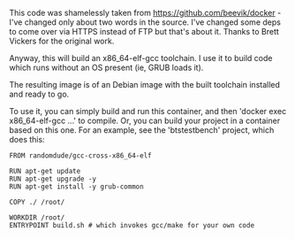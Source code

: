 This code was shamelessly taken from https://github.com/beevik/docker - I've changed only about two words in the source. I've changed some deps to come over via HTTPS instead of FTP but that's about it. Thanks to Brett Vickers for the original work.

Anyway, this will build an x86_64-elf-gcc toolchain. I use it to build code which runs without an OS present (ie, GRUB loads it).

The resulting image is of an Debian image with the built toolchain installed and ready to go.

To use it, you can simply build and run this container, and then 'docker exec x86_64-elf-gcc ...' to compile.
Or, you can build your project in a container based on this one. For an example, see the 'btstestbench' project, which does this:
```
FROM randomdude/gcc-cross-x86_64-elf

RUN apt-get update 
RUN apt-get upgrade -y
RUN apt-get install -y grub-common

COPY ./ /root/

WORKDIR /root/
ENTRYPOINT build.sh # which invokes gcc/make for your own code
```


